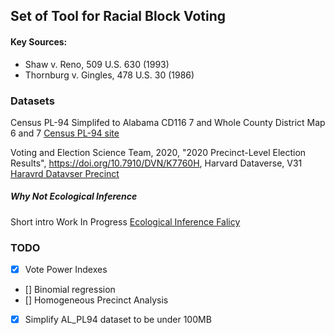 ## Set of Tool for Racial Block Voting

#### Key Sources:
- Shaw v. Reno, 509 U.S. 630 (1993)
- Thornburg v. Gingles, 478 U.S. 30 (1986)

### Datasets
Census PL-94 Simplifed to Alabama CD116 7 and Whole County District Map 6 and 7
[Census PL-94 site](https://www.census.gov/programs-surveys/decennial-census/about/rdo/summary-files.html#P1)

Voting and Election Science Team, 2020, "2020 Precinct-Level Election Results", https://doi.org/10.7910/DVN/K7760H, Harvard Dataverse, V31
[Haravrd Datavser Precinct](https://dataverse.harvard.edu/dataverse/electionscience)

##### Why Not Ecological Inference
Short intro Work In Progress
[Ecological Inference Falicy](https://en.wikipedia.org/wiki/Ecological_fallacy)

### TODO 
- [x] Vote Power Indexes
- [] Binomial regression
- [] Homogeneous Precinct Analysis
- [X] Simplify AL_PL94 dataset to be under 100MB


